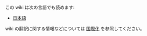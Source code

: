 この wiki は次の言語でも読めます:

* [日本語](https://github.com/jats-ug/ATS-Postiats-wiki)

wiki の翻訳に関する情報などについては [国際化](internationalization.md) を参照してください。

